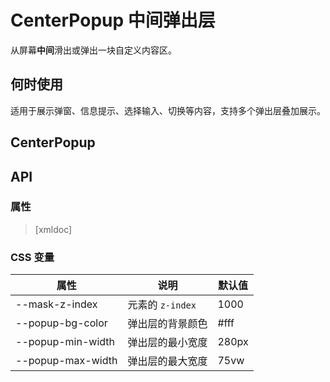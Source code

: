 # CenterPopup 中间弹出层

从屏幕**中间**滑出或弹出一块自定义内容区。

## 何时使用

适用于展示弹窗、信息提示、选择输入、切换等内容，支持多个弹出层叠加展示。


## CenterPopup


<code-demo Src="Demos/Components/CenterPopup/Demos/Demo1"></code-demo>

## API

### 属性

> [xmldoc]

### CSS 变量


| 属性               | 说明             | 默认值                                           |
| ------------------ | --------        | ------------------------------------------------ |
| --mask-z-index     | 元素的 `z-index` | 1000                      |
| --popup-bg-color   | 弹出层的背景颜色 | #fff                      |
| --popup-min-width   | 弹出层的最小宽度 | 280px                      |
| --popup-max-width   | 弹出层的最大宽度 | 75vw                      |
